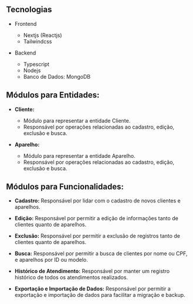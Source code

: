## Tecnologias
- Frontend
    - Nextjs (Reactjs)
    - Tailwindcss

- Backend
    - Typescript
    - Nodejs
    - Banco de Dados: MongoDB

## Módulos para Entidades:
- **Cliente:**
    - Módulo para representar a entidade Cliente.
    - Responsável por operações relacionadas ao cadastro, edição, exclusão e busca.

- **Aparelho:**
    - Módulo para representar a entidade Aparelho.
    - Responsável por operações relacionadas ao cadastro, edição, exclusão e busca.

## Módulos para Funcionalidades:
- **Cadastro:** Responsável por lidar com o cadastro de novos clientes e aparelhos.

- **Edição:** Responsável por permitir a edição de informações tanto de clientes quanto de aparelhos.

- **Exclusão:** Responsável por permitir a exclusão de registros tanto de clientes quanto de aparelhos.

- **Busca:** Responsável por permitir a busca de clientes por nome ou CPF, e aparelhos por ID ou modelo.

- **Histórico de Atendimento:** Responsável por manter um registro histórico de todos os atendimentos realizados.

- **Exportação e Importação de Dados:** Responsável por permitir a exportação e importação de dados para facilitar a migração e backup.